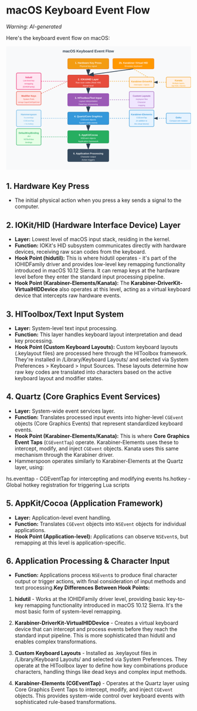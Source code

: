 # macOS Keyboard Event Flow

*Warning: AI-generated*

Here's the keyboard event flow on macOS:

![macOS Keyboard Event Flow](./macos_keyboard_flow.svg)

## 1. Hardware Key Press

* The initial physical action when you press a key sends a signal to the computer.

## 2. IOKit/HID (Hardware Interface Device) Layer

* **Layer:** Lowest level of macOS input stack, residing in the kernel.
* **Function:** IOKit's HID subsystem communicates directly with hardware devices, receiving raw scan codes from the keyboard.
* **Hook Point (hidutil):** This is where hidutil operates - it's part of the IOHIDFamily driver and provides low-level key remapping functionality introduced in macOS 10.12 Sierra. It can remap keys at the hardware level before they enter the standard input processing pipeline.
* **Hook Point (Karabiner-Elements/Kanata):** The **Karabiner-DriverKit-VirtualHIDDevice** also operates at this level, acting as a virtual keyboard device that intercepts raw hardware events.

## 3. HIToolbox/Text Input System

* **Layer:** System-level text input processing.
* **Function:** This layer handles keyboard layout interpretation and dead key processing.
* **Hook Point (Custom Keyboard Layouts):** Custom keyboard layouts (.keylayout files) are processed here through the HIToolbox framework. They're installed in /Library/Keyboard Layouts/ and selected via System Preferences > Keyboard > Input Sources. These layouts determine how raw key codes are translated into characters based on the active keyboard layout and modifier states.

## 4. Quartz (Core Graphics Event Services)

* **Layer:** System-wide event services layer.
* **Function:** Translates processed input events into higher-level `CGEvent` objects (Core Graphics Events) that represent standardized keyboard events.
* **Hook Point (Karabiner-Elements/Kanata):** This is where **Core Graphics Event Taps** (`CGEventTap`) operate. Karabiner-Elements uses these to intercept, modify, and inject `CGEvent` objects. Kanata uses this same mechanism through the Karabiner driver.
* Hammerspoon operates similarly to Karabiner-Elements at the Quartz layer, using:

hs.eventtap - CGEventTap for intercepting and modifying events
hs.hotkey - Global hotkey registration for triggering Lua scripts

## 5. AppKit/Cocoa (Application Framework)

* **Layer:** Application-level event handling.
* **Function:** Translates `CGEvent` objects into `NSEvent` objects for individual applications.
* **Hook Point (Application-level):** Applications can observe `NSEvent`s, but remapping at this level is application-specific.

## 6. Application Processing & Character Input

* **Function:** Applications process `NSEvent`s to produce final character output or trigger actions, with final consideration of input methods and text processing.**Key Differences Between Hook Points:**

1. **hidutil** - Works at the IOHIDFamily driver level, providing basic key-to-key remapping functionality introduced in macOS 10.12 Sierra. It's the most basic form of system-level remapping.

2. **Karabiner-DriverKit-VirtualHIDDevice** - Creates a virtual keyboard device that can intercept and process events before they reach the standard input pipeline. This is more sophisticated than hidutil and enables complex transformations.

3. **Custom Keyboard Layouts** - Installed as .keylayout files in /Library/Keyboard Layouts/ and selected via System Preferences. They operate at the HIToolbox layer to define how key combinations produce characters, handling things like dead keys and complex input methods.

4. **Karabiner-Elements (CGEventTap)** - Operates at the Quartz layer using Core Graphics Event Taps to intercept, modify, and inject `CGEvent` objects. This provides system-wide control over keyboard events with sophisticated rule-based transformations.
